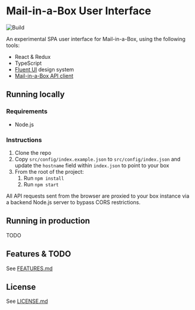 # Mail-in-a-Box User Interface

![Build](https://github.com/badsyntax/mailinabox-ui/workflows/Build/badge.svg)

An experimental SPA user interface for Mail-in-a-Box, using the following tools:

- React & Redux
- TypeScript
- [Fluent UI](https://github.com/microsoft/fluentui) design system
- [Mail-in-a-Box API client](https://github.com/badsyntax/mailinabox-api)

## Running locally

### Requirements

- Node.js

### Instructions

1. Clone the repo
2. Copy `src/config/index.example.json` to `src/config/index.json` and update the `hostname` field within `index.json` to point to your box
3. From the root of the project:
   1. Run `npm install`
   2. Run `npm start`

All API requests sent from the browser are proxied to your box instance via a backend Node.js server to bypass CORS restrictions.

## Running in production

TODO

## Features & TODO

See [FEATURES.md](./FEATURES.md)

## License

See [LICENSE.md](./LICENSE.md)
